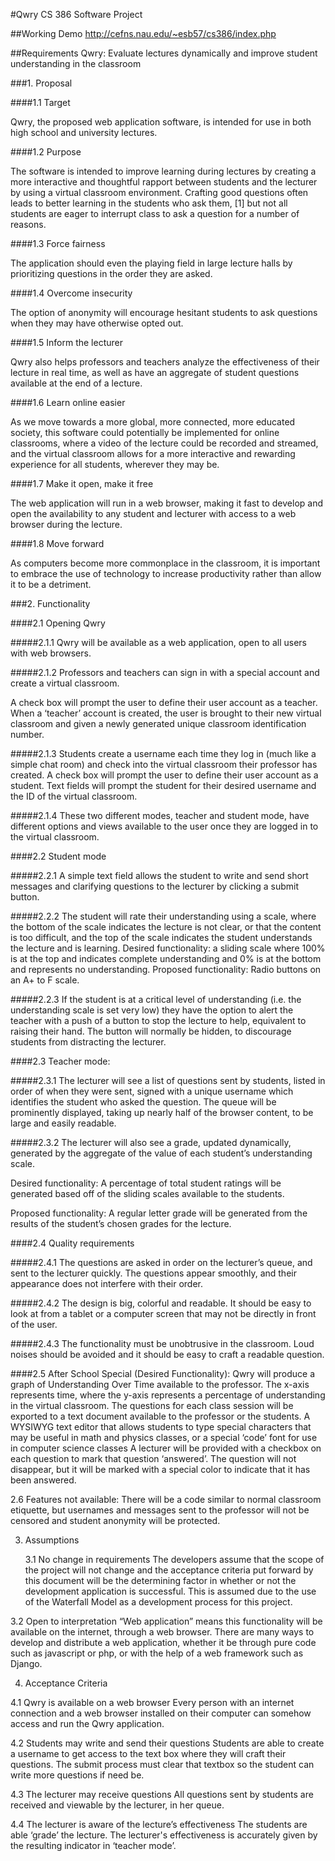 #Qwry
CS 386 Software Project 

##Working Demo
http://cefns.nau.edu/~esb57/cs386/index.php

##Requirements
Qwry: Evaluate lectures dynamically and improve student understanding in the classroom

###1. Proposal

####1.1 Target

Qwry, the proposed web application software, is intended for use in both high school and university lectures. 

####1.2 Purpose

The software is intended to improve learning during lectures by creating a more interactive and thoughtful rapport between students and the lecturer by using a virtual classroom environment. Crafting good questions often leads to better learning in the students who ask them, [1] but not all students are eager to interrupt class to ask a question for a number of reasons.

####1.3 Force fairness

The application should even the playing field in large lecture halls by prioritizing questions in the order they are asked. 

####1.4 Overcome insecurity

The option of anonymity will encourage hesitant students to ask questions when they may have otherwise opted out. 

####1.5 Inform the lecturer

Qwry also helps professors and teachers analyze the effectiveness of their lecture in real time, as well as have an aggregate of student questions available at the end of a lecture. 

####1.6 Learn online easier

As we move towards a more global, more connected, more educated society, this software could potentially be implemented for online classrooms, where a video of the lecture could be recorded and streamed, and the virtual classroom allows for a more interactive and rewarding experience for all students, wherever they may be.

####1.7 Make it open, make it free

The web application will run in a web browser, making it fast to develop and open the availability to any student and lecturer with access to a web browser during the lecture. 

####1.8 Move forward

As computers become more commonplace in the classroom, it is important to embrace the use of technology to increase productivity rather than allow it to be a detriment. 

###2. Functionality

####2.1 Opening Qwry

#####2.1.1 Qwry will be available as a web application, open to all users with web browsers.

#####2.1.2 Professors and teachers can sign in with a special account  and create a virtual classroom.

A check box will prompt the user to define their user account as a teacher.
When a ‘teacher’ account is created, the user is brought to their new virtual classroom and given a newly generated unique classroom identification number.

#####2.1.3 Students create a username each time they log in (much like a simple chat room) and check into the virtual classroom their professor has created.
A check box will prompt the user to define their user account as a student.
Text fields will prompt the student for their desired username and the ID of the virtual classroom.

#####2.1.4 These two different modes, teacher and student mode, have different options and views available to the user once they are logged in to the virtual classroom.


####2.2 Student mode

#####2.2.1 A simple text field allows the student to write and send short messages and clarifying questions to the lecturer by clicking a submit button. 

#####2.2.2 The student will rate their understanding using a scale, where the bottom of the scale indicates the lecture is not clear, or that the content is too difficult, and the top of the scale indicates the student understands the lecture and is learning.
Desired functionality: a sliding scale where 100% is at the top and indicates complete understanding and 0% is at the bottom and represents no understanding.
Proposed functionality: Radio buttons on an A+ to F scale.

#####2.2.3 If the student is at a critical level of understanding (i.e. the understanding scale is set very low) they have the option to alert the teacher with a push of a button to stop the lecture to help, equivalent to raising their hand.
The button will normally be hidden, to discourage students from distracting the lecturer.

####2.3 Teacher mode:

#####2.3.1 The lecturer will see a list of questions sent by students, listed in order of when they were sent, signed with a unique username which identifies the student who asked the question.
The queue will be prominently displayed, taking up nearly half of the browser content, to be large and easily readable.

#####2.3.2 The lecturer will also see a grade, updated dynamically, generated by the aggregate of the value of each student’s understanding scale.

Desired functionality: A percentage of total student ratings will be generated based off of the sliding scales available to the students.

Proposed functionality: A regular letter grade will be generated from the results of the student’s chosen grades for the lecture.

####2.4 Quality requirements

#####2.4.1 The questions are asked in order on the lecturer’s queue, and sent to the lecturer quickly. The questions appear smoothly, and their appearance does not interfere with their order.

#####2.4.2 The design is big, colorful and readable. It should be easy to look at from a tablet or a computer screen that may not be directly in front of the user.

#####2.4.3 The functionality must be unobtrusive in the classroom. Loud noises should be avoided and it should be easy to craft a readable question.

####2.5 After School Special (Desired Functionality):
Qwry will produce a graph of Understanding Over Time available to the professor. The x-axis represents time, where the y-axis represents a percentage of understanding in the virtual classroom.
The questions for each class session will be exported to a text document available to the professor or the students.
A WYSIWYG text editor that allows students to type special characters that may be useful in math and physics classes, or a special ‘code’ font for use in computer science classes
A lecturer will be provided with a checkbox on each question to mark that question ‘answered’. The question will not disappear, but it will be marked with a special color to indicate that it has been answered.

2.6 Features not available:
There will be a code similar to normal classroom etiquette, but usernames and messages sent to the professor will not be censored and student anonymity will be protected.




3. Assumptions

	3.1 No change in requirements
The developers assume that the scope of the project will not change and the acceptance criteria put forward by this document will be the determining factor in whether or not the development application is successful. This is assumed due to the use of the Waterfall Model as a development process for this project.

3.2 Open to interpretation
“Web application” means this functionality will be available on the internet, through a web browser. There are many ways to develop and distribute a web application, whether it be through pure code such as javascript or php, or with the help of a web framework such as Django.

4. Acceptance Criteria

4.1 Qwry is available on a web browser
Every person with an internet connection and a web browser installed on their computer can somehow access and run the Qwry application.

4.2 Students may write and send their questions
Students are able to create a username to get access to the text box where they will craft their questions. The submit process must clear that textbox so the student can write more questions if need be.

4.3 The lecturer may receive questions
All questions sent by students are received and viewable by the lecturer, in her queue.

4.4  The lecturer is aware of the lecture’s effectiveness
The students are able ‘grade’ the lecture. The lecturer's effectiveness is accurately given by the resulting indicator in ‘teacher mode’.

